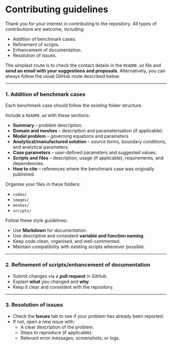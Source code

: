 # Contributing guidelines

Thank you for your interest in contributing to the repository. All types of contributions are welcome, including:

* Addition of benchmark cases.
* Refinement of scripts.
* Enhancement of documentation.
* Resolution of issues.

The simplest route is to check the contact details in the `README.md` file and **send an email with your suggestions and proposals**. Alternatively, you can always follow the usual GitHub route described below.

---

### 1. Addition of benchmark cases

Each benchmark case should follow the existing folder structure.

Include a `README.md` with these sections:

* **Summary** – problem description.
* **Domain and meshes** – description and parameterisation (if applicable).
* **Model problem** – governing equations and parameters
* **Analytical/manufactured solution** – source terms, boundary conditions, and analytical parameters.
* **Case parameters** – user-defined parameters and suggested values.
* **Scripts and files** – description, usage (if applicable), requirements, and dependencies.
* **How to cite** – references where the benchmark case was originally published.

Organise your files in these folders:

* `codes/`
* `images/`
* `meshes/`
* `scripts/`

Follow these style guidelines:

* Use **Markdown** for documentation.
* Use descriptive and consistent **variable and function naming**.
* Keep code clean, organised, and well-commented.
* Maintain compatibility with existing scripts whenever possible.

---

### 2. Refinement of scripts/enhancement of documentation

* Submit changes via a **pull request** in GitHub.
* Explain **what** you changed and **why**.
* Keep it clear and consistent with the repository.

---

### 3. Resolution of issues

- Check the **Issues** tab to see if your problem has already been reported.
- If not, open a new issue with:
  - A clear description of the problem.
  - Steps to reproduce (if applicable).
  - Relevant error messages, screenshots, or logs.
